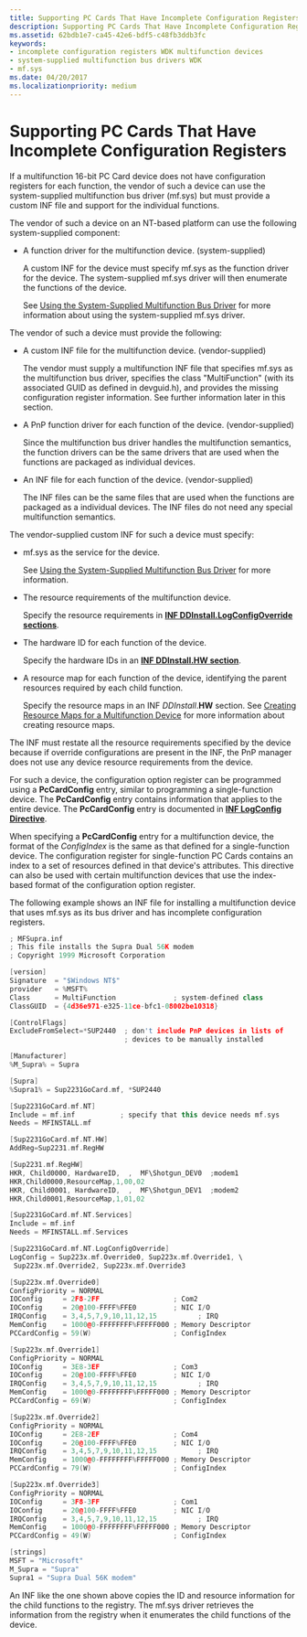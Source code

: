 ```yaml
---
title: Supporting PC Cards That Have Incomplete Configuration Registers
description: Supporting PC Cards That Have Incomplete Configuration Registers
ms.assetid: 62bdb1e7-ca45-42e6-bdf5-c48fb3ddb3fc
keywords:
- incomplete configuration registers WDK multifunction devices
- system-supplied multifunction bus drivers WDK
- mf.sys
ms.date: 04/20/2017
ms.localizationpriority: medium
---
```


# Supporting PC Cards That Have Incomplete Configuration Registers





If a multifunction 16-bit PC Card device does not have configuration registers for each function, the vendor of such a device can use the system-supplied multifunction bus driver (mf.sys) but must provide a custom INF file and support for the individual functions.

The vendor of such a device on an NT-based platform can use the following system-supplied component:

-   A function driver for the multifunction device. (system-supplied)

    A custom INF for the device must specify mf.sys as the function driver for the device. The system-supplied mf.sys driver will then enumerate the functions of the device.

    See [Using the System-Supplied Multifunction Bus Driver](using-the-system-supplied-multifunction-bus-driver.md) for more information about using the system-supplied mf.sys driver.

The vendor of such a device must provide the following:

-   A custom INF file for the multifunction device. (vendor-supplied)

    The vendor must supply a multifunction INF file that specifies mf.sys as the multifunction bus driver, specifies the class "MultiFunction" (with its associated GUID as defined in devguid.h), and provides the missing configuration register information. See further information later in this section.

-   A PnP function driver for each function of the device. (vendor-supplied)

    Since the multifunction bus driver handles the multifunction semantics, the function drivers can be the same drivers that are used when the functions are packaged as individual devices.

-   An INF file for each function of the device. (vendor-supplied)

    The INF files can be the same files that are used when the functions are packaged as a individual devices. The INF files do not need any special multifunction semantics.

The vendor-supplied custom INF for such a device must specify:

-   mf.sys as the service for the device.

    See [Using the System-Supplied Multifunction Bus Driver](using-the-system-supplied-multifunction-bus-driver.md) for more information.

-   The resource requirements of the multifunction device.

    Specify the resource requirements in [**INF DDInstall.LogConfigOverride sections**](https://docs.microsoft.com/windows-hardware/drivers/install/inf-ddinstall-logconfigoverride-section).

-   The hardware ID for each function of the device.

    Specify the hardware IDs in an [**INF DDInstall.HW section**](https://docs.microsoft.com/windows-hardware/drivers/install/inf-ddinstall-hw-section).

-   A resource map for each function of the device, identifying the parent resources required by each child function.

    Specify the resource maps in an INF *DDInstall*.**HW** section. See [Creating Resource Maps for a Multifunction Device](creating-resource-maps-for-a-multifunction-device.md) for more information about creating resource maps.

The INF must restate all the resource requirements specified by the device because if override configurations are present in the INF, the PnP manager does not use any device resource requirements from the device.

For such a device, the configuration option register can be programmed using a **PcCardConfig** entry, similar to programming a single-function device. The **PcCardConfig** entry contains information that applies to the entire device. The **PcCardConfig** entry is documented in [**INF LogConfig Directive**](https://docs.microsoft.com/windows-hardware/drivers/install/inf-logconfig-directive).

When specifying a **PcCardConfig** entry for a multifunction device, the format of the *ConfigIndex* is the same as that defined for a single-function device. The configuration register for single-function PC Cards contains an index to a set of resources defined in that device's attributes. This directive can also be used with certain multifunction devices that use the index-based format of the configuration option register.

The following example shows an INF file for installing a multifunction device that uses mf.sys as its bus driver and has incomplete configuration registers.

```cpp
; MFSupra.inf
; This file installs the Supra Dual 56K modem
; Copyright 1999 Microsoft Corporation

[version]
Signature  = "$Windows NT$"
provider   = %MSFT%
Class      = MultiFunction              ; system-defined class
ClassGUID  = {4d36e971-e325-11ce-bfc1-08002be10318}

[ControlFlags]
ExcludeFromSelect=*SUP2440  ; don't include PnP devices in lists of
                            ; devices to be manually installed

[Manufacturer]
%M_Supra% = Supra

[Supra]
%Supra1% = Sup2231GoCard.mf, *SUP2440 

[Sup2231GoCard.mf.NT]
Include = mf.inf           ; specify that this device needs mf.sys
Needs = MFINSTALL.mf

[Sup2231GoCard.mf.NT.HW]
AddReg=Sup2231.mf.RegHW

[Sup2231.mf.RegHW]   
HKR, Child0000, HardwareID,  ,  MF\Shotgun_DEV0  ;modem1
HKR,Child0000,ResourceMap,1,00,02
HKR, Child0001, HardwareID,  ,  MF\Shotgun_DEV1  ;modem2
HKR,Child0001,ResourceMap,1,01,02

[Sup2231GoCard.mf.NT.Services]   
Include = mf.inf
Needs = MFINSTALL.mf.Services

[Sup2231GoCard.mf.NT.LogConfigOverride]   
LogConfig = Sup223x.mf.Override0, Sup223x.mf.Override1, \
 Sup223x.mf.Override2, Sup223x.mf.Override3

[Sup223x.mf.Override0]
ConfigPriority = NORMAL
IOConfig     = 2F8-2FF                  ; Com2
IOConfig     = 20@100-FFFF%FFE0         ; NIC I/O
IRQConfig    = 3,4,5,7,9,10,11,12,15          ; IRQ    
MemConfig    = 1000@0-FFFFFFFF%FFFFF000 ; Memory Descriptor
PCCardConfig = 59(W)                    ; ConfigIndex

[Sup223x.mf.Override1]
ConfigPriority = NORMAL
IOConfig     = 3E8-3EF                  ; Com3
IOConfig     = 20@100-FFFF%FFE0         ; NIC I/O
IRQConfig    = 3,4,5,7,9,10,11,12,15          ; IRQ    
MemConfig    = 1000@0-FFFFFFFF%FFFFF000 ; Memory Descriptor
PCCardConfig = 69(W)                    ; ConfigIndex

[Sup223x.mf.Override2]
ConfigPriority = NORMAL
IOConfig     = 2E8-2EF                  ; Com4
IOConfig     = 20@100-FFFF%FFE0         ; NIC I/O
IRQConfig    = 3,4,5,7,9,10,11,12,15          ; IRQ    
MemConfig    = 1000@0-FFFFFFFF%FFFFF000 ; Memory Descriptor
PCCardConfig = 79(W)                    ; ConfigIndex

[Sup223x.mf.Override3]
ConfigPriority = NORMAL
IOConfig     = 3F8-3FF                  ; Com1
IOConfig     = 20@100-FFFF%FFE0         ; NIC I/O
IRQConfig    = 3,4,5,7,9,10,11,12,15          ; IRQ
MemConfig    = 1000@0-FFFFFFFF%FFFFF000 ; Memory Descriptor
PCCardConfig = 49(W)                    ; ConfigIndex

[strings]
MSFT = "Microsoft"
M_Supra = "Supra"
Supra1 = "Supra Dual 56K modem"
```

An INF like the one shown above copies the ID and resource information for the child functions to the registry. The mf.sys driver retrieves the information from the registry when it enumerates the child functions of the device.








